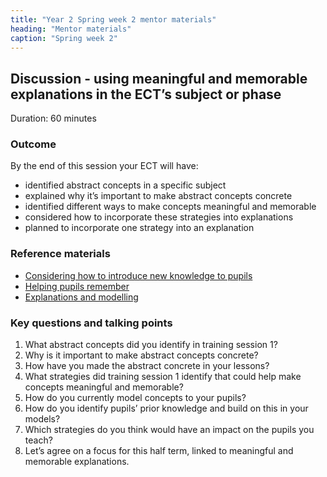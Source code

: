 ```yaml
---
title: "Year 2 Spring week 2 mentor materials"
heading: "Mentor materials"
caption: "Spring week 2"
---
```


## Discussion - using meaningful and memorable explanations in the ECT’s subject or phase

Duration: 60 minutes

### Outcome

By the end of this session your ECT will have:

- identified abstract concepts in a specific subject 
- explained why it’s important to make abstract concepts concrete 
- identified different ways to make concepts meaningful and memorable 
- considered how to incorporate these strategies into explanations 
- planned to incorporate one strategy into an explanation

### Reference materials

- [Considering how to introduce new knowledge to pupils](/teach-first/year-1-how-do-pupils-learn/autumn-week-2-ect-session-overview/) 
- [Helping pupils remember](/teach-first/year-1-how-do-pupils-learn/autumn-week-5-ect-session-overview/) 
- [Explanations and modelling](/teach-first/year-1-what-makes-classroom-practice-effective/spring-week-2-ect-session-overview/) 

### Key questions and talking points

1. What abstract concepts did you identify in training session 1?  
2. Why is it important to make abstract concepts concrete?  
3. How have you made the abstract concrete in your lessons?  
4. What strategies did training session 1 identify that could help make concepts meaningful and memorable?  
5. How do you currently model concepts to your pupils?  
6. How do you identify pupils’ prior knowledge and build on this in your models?  
7. Which strategies do you think would have an impact on the pupils you teach?  
8. Let’s agree on a focus for this half term, linked to meaningful and memorable explanations.